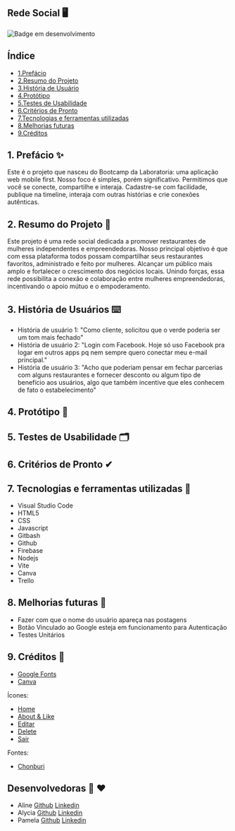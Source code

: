 ## Rede Social 🖥 

![Badge em desenvolvimento](http://img.shields.io/static/v1?label=STATUS&message=EM%20DESENVOLVIMENTO&color=GREEN&style=for-the-badge)

## Índice 

* [1.Prefácio](#1-prefácio)
* [2.Resumo do Projeto](#2-resumo-do-projeto)
* [3.História de Usuário](#3-historia-de-usuario)
* [4.Protótipo](#4-protótipo)
* [5.Testes de Usabilidade](#5-testes-de-usabilidade)
* [6.Critérios de Pronto](#6-critérios-de-pronto)
* [7.Tecnologias e ferramentas utilizadas](#8-tecnologias-e-ferramentas-utilizadas)
* [8.Melhorias futuras](#9-melhorias-futuras)
* [9.Créditos](#10-creditos)

  
## 1. Prefácio ✨ 
Este é o projeto que nasceu do Bootcamp da Laboratoria: uma aplicação
web mobile first. Nosso foco é simples, porém significativo. Permitimos
que você se conecte, compartilhe e interaja. Cadastre-se com facilidade,
publique na timeline, interaja com outras histórias e crie conexões
autênticas.


## 2. Resumo do Projeto 📝
Este projeto é uma rede social dedicada a promover restaurantes
de mulheres independentes e empreendedoras. Nosso principal
objetivo é que com essa plataforma todos possam
compartilhar seus restaurantes favoritos, administrado e
feito por mulheres. Alcançar um público mais amplo
e fortalecer o crescimento dos negócios locais. Unindo forças,
essa rede possibilita a conexão e colaboração entre mulheres
empreendedoras, incentivando o apoio mútuo e o empoderamento.


## 3. História de Usuários ⌨️
*  História de usuário 1: "Como cliente, solicitou que o verde poderia ser um tom mais fechado"
*  História de usuário 2: "Login com Facebook. Hoje só uso Facebook pra logar em outros apps pq nem sempre quero conectar meu e-mail principal."
*  História de usuário 3: "Acho que poderiam pensar em fechar parcerias com alguns restaurantes e fornecer desconto ou algum tipo de benefício aos usuários, algo que também incentive que eles conhecem de fato o estabelecimento"

  
## 4. Protótipo 🎨



## 5. Testes de Usabilidade 🗂


## 6. Critérios de Pronto ✔

## 7. Tecnologias e ferramentas utilizadas 🔨
* Visual Studio Code
* HTML5
* CSS
* Javascript
* Gitbash
* Github
* Firebase
* Nodejs
* Vite
* Canva
* Trello

## 8. Melhorias futuras 🚀
* Fazer com que o nome do usuário apareça nas postagens 
* Botão Vinculado ao Google esteja em funcionamento para Autenticação
* Testes Unitários

## 9. Créditos 🔗
* [Google Fonts](https://fonts.google.com/icons)
* [Canva](https://www.canva.com/)

Ícones: 

* [Home](https://fonts.google.com/icons?icon.query=home&selected=Material+Symbols+Outlined:home:FILL@0;wght@400;GRAD@0;opsz@24)
* [About & Like](https://fonts.google.com/icons?icon.query=like&selected=Material+Symbols+Outlined:favorite:FILL@0;wght@400;GRAD@0;opsz@24)
* [Editar](https://fonts.google.com/icons?icon.query=edit&selected=Material+Symbols+Outlined:edit:FILL@0;wght@400;GRAD@0;opsz@24)
* [Delete](https://fonts.google.com/icons?selected=Material+Symbols+Outlined:delete:FILL@0;wght@400;GRAD@0;opsz@24&icon.query=delete)
* [Sair](https://fonts.google.com/icons?icon.query=logout&selected=Material+Symbols+Outlined:logout:FILL@0;wght@400;GRAD@0;opsz@24)

Fontes:
* [Chonburi](https://fonts.google.com/specimen/Chonburi)
  
## Desenvolvedoras 🤝 ❤️
* Aline  [Github](https://github.com/aliun1) [Linkedin](https://www.linkedin.com/in/alinejvieira/)
* Alycia [Github](https://github.com/alycia00) [Linkedin](https://www.linkedin.com/in/alyciag2004/)
* Pamela [Github](https://github.com/PamelitaDandolo) [Linkedin](https://www.linkedin.com/in/pameladandolo/)
